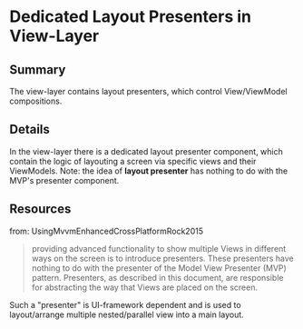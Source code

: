 # Dedicated Layout Presenters in View-Layer

## Summary
The view-layer contains layout presenters, which control View/ViewModel compositions.

## Details
In the view-layer there is a dedicated layout presenter component, which contain the logic of layouting a screen via specific views and their ViewModels.
Note: the idea of __layout presenter__ has nothing to do with the MVP's presenter component.

## Resources
from: UsingMvvmEnhancedCrossPlatformRock2015
> providing advanced functionality to show multiple Views in different ways on the screen is to introduce presenters. These presenters have nothing to do with the presenter of the Model View Presenter (MVP) pattern. Presenters, as described in this document, are responsible for abstracting the way that Views are placed on the screen.

Such a "presenter" is UI-framework dependent and is used to layout/arrange multiple nested/parallel view into a main layout.
